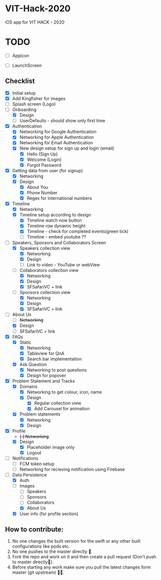 # VIT-Hack-2020
iOS app for VIT HACK - 2020

# TODO 
- [ ] Appicon
- [ ] LaunchScreen



## Checklist
- [x] Initial setup
- [x] Add Kingfisher for images
- [ ] Splash screen (Logo)
- [ ] Onboarding
  - [x] Design
  - [ ] UserDefaults - should show only first time
- [x] Authentication
  - [x] Networking for Google Authentication
  - [x] Networking for Apple Authentication
  - [x] Networking for Email Authentication
  - [x] New design setup for sign up and login (email)
    - [x] Hello (Sign Up)
    - [x] Welcome (Login)
    - [x] Forgot Password
- [x] Getting data from user (for signup)
  - [x] Networking 
  - [x] Design 
      - [x] About You
      - [x] Phone Number
      - [x] Regex for international numbers
- [x] Timeline 
  - [x] Networking
  - [x] Timeline setup according to design
    - [x] Timeline watch now button
    - [x] Timeline row dynamic height
    - [x] Timeline - check for completed events(green tick)
    - [ ] Timeline - embed youtube ??
- [ ] Speakers, Sponsors and Collaborators Screen
   - [x] Speakers collection view
        - [x] Networking
        - [x] Design
        - [ ] Link to video - YouTube or webView
   - [ ] Collaborators collection view
        - [x] Networking
        - [x] Design
        - [x] SFSafariVC + link
   - [ ] Sponsors collection view
        - [x] Networking
        - [x] Design 
        - [x] SFSafariVC + link
- [ ] About Us
   - [ ] ~~Networking~~
   - [x] Design
   - [ ] SFSafariVC + link
- [x] FAQs 
   - [x] Static
        - [x] Networking
        - [x] Tableview for QnA
        - [x] Search bar implementation 
   - [x] Ask Question
      - [x] Networking to post questions
      - [x] Design for popover
      
- [x] Problem Statement and Tracks 
   - [x] Domains
      - [x] Networking to get colour, icon, name
      - [x] Design
          - [x] Regular collection view
          - [x] Add Carousel for animation
   - [x] Problem statements
      - [x] Networking
      - [x] Design
 - [x] Profile
   - ~~[ ] Networking~~
   - [x] Design
      - [x] Placeholder image only
      - [x] Logout
- [ ] Notifications
  - [ ] FCM token setup 
  - [ ] Networking for recieving notification using Firebase
- [ ] Data Persistence
   - [x] Auth 
   - [ ] Images 
      - [ ] Speakers
      - [ ] Sponsors
      - [ ] Collaborators
      - [x] About Us 
   - [x] User info (for profile section)
   
## How to contribute:

1. No one changes the built version for the swift or any other built configurations like pods etc.
2. No one pushes to the master directly 😬.
3. Fork the repo and work on it and then create a pull request (Don't push to master directly🤗).
4. Before starting any work make sure you pull the latest changes form master (git upstream) 👨‍💻.
